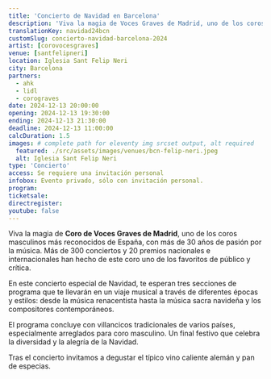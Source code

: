 ```yaml
---
title: 'Concierto de Navidad en Barcelona'
description: 'Viva la magia de Voces Graves de Madrid, uno de los coros masculinos más reconocidos de España, con más de 30 años de pasión por la música. '
translationKey: navidad24bcn
customSlug: concierto-navidad-barcelona-2024
artist: [corovocesgraves]
venue: [santfelipneri]
location: Iglesia Sant Felip Neri
city: Barcelona
partners:
  - ahk
  - lidl
  - corograves
date: 2024-12-13 20:00:00
opening: 2024-12-13 19:30:00
ending: 2024-12-13 21:30:00
deadline: 2024-12-13 11:00:00
calcDuration: 1.5
images: # complete path for eleventy img srcset output, alt required
  featured: ./src/assets/images/venues/bcn-felip-neri.jpeg
  alt: Iglesia Sant Felip Neri
type: 'Concierto'
access: Se requiere una invitación personal
infobox: Evento privado, sólo con invitación personal.
program:
ticketsale:
directregister:
youtube: false
---
```


Viva la magia de **Coro de Voces Graves de Madrid**, uno de los coros masculinos más reconocidos de España, con más de 30 años de pasión por la música. Más de 300 conciertos y 20 premios nacionales e internacionales han hecho de este coro uno de los favoritos de público y crítica.

En este concierto especial de Navidad, te esperan tres secciones de programa que te llevarán en un viaje musical a través de diferentes épocas y estilos: desde la música renacentista hasta la música sacra navideña y los compositores contemporáneos.

El programa concluye con villancicos tradicionales de varios países, especialmente arreglados para coro masculino. Un final festivo que celebra la diversidad y la alegría de la Navidad.

Tras el concierto invitamos a degustar el típico vino caliente alemán y pan de especias.
